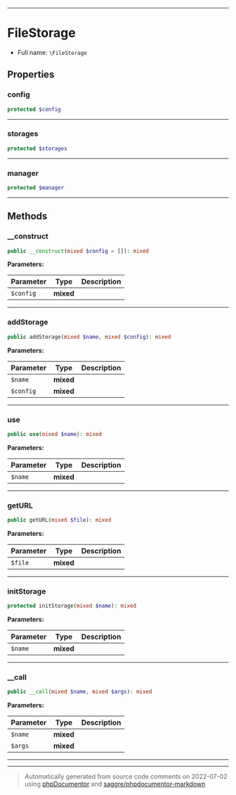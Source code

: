 ***

# FileStorage





* Full name: `\FileStorage`



## Properties


### config



```php
protected $config
```






***

### storages



```php
protected $storages
```






***

### manager



```php
protected $manager
```






***

## Methods


### __construct



```php
public __construct(mixed $config = []): mixed
```








**Parameters:**

| Parameter | Type | Description |
|-----------|------|-------------|
| `$config` | **mixed** |  |




***

### addStorage



```php
public addStorage(mixed $name, mixed $config): mixed
```








**Parameters:**

| Parameter | Type | Description |
|-----------|------|-------------|
| `$name` | **mixed** |  |
| `$config` | **mixed** |  |




***

### use



```php
public use(mixed $name): mixed
```








**Parameters:**

| Parameter | Type | Description |
|-----------|------|-------------|
| `$name` | **mixed** |  |




***

### getURL



```php
public getURL(mixed $file): mixed
```








**Parameters:**

| Parameter | Type | Description |
|-----------|------|-------------|
| `$file` | **mixed** |  |




***

### initStorage



```php
protected initStorage(mixed $name): mixed
```








**Parameters:**

| Parameter | Type | Description |
|-----------|------|-------------|
| `$name` | **mixed** |  |




***

### __call



```php
public __call(mixed $name, mixed $args): mixed
```








**Parameters:**

| Parameter | Type | Description |
|-----------|------|-------------|
| `$name` | **mixed** |  |
| `$args` | **mixed** |  |




***


***
> Automatically generated from source code comments on 2022-07-02 using [phpDocumentor](http://www.phpdoc.org/) and [saggre/phpdocumentor-markdown](https://github.com/Saggre/phpDocumentor-markdown)
